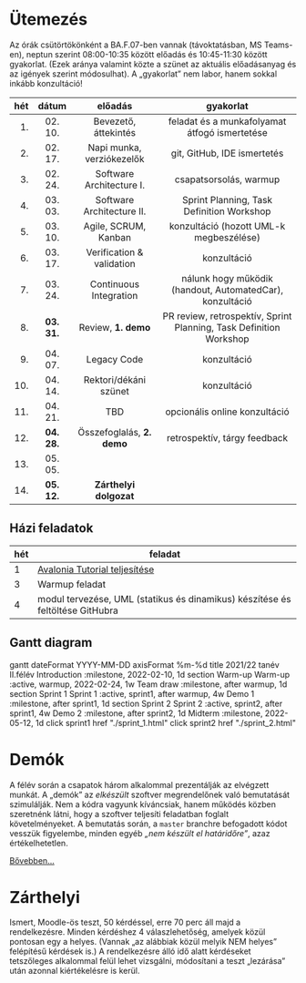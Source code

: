 # Ütemezés

Az órák csütörtökönként a BA.F.07-ben vannak (távoktatásban, MS Teams-en), neptun szerint 08:00-10:35 között előadás és 10:45-11:30 között gyakorlat. (Ezek aránya valamint közte a szünet az aktuális előadásanyag és az igények szerint módosulhat). A „gyakorlat” nem labor, hanem sokkal inkább konzultáció!

|hét |dátum      |előadás                    |gyakorlat                                                               |
|---:|:---------:|:-------------------------:|:----------------------------------------------------------------------:|
|  1.|  02. 10.  | Bevezető, áttekintés      | feladat és a munkafolyamat átfogó ismertetése                          |
|  2.|  02. 17.  | Napi munka, verziókezelők | git, GitHub, IDE ismertetés                                            |
|  3.|  02. 24.  | Software Architecture I.  | csapatsorsolás, warmup                                                 |
|  4.|  03. 03.  | Software Architecture II. | Sprint Planning, Task Definition Workshop                              |
|  5.|  03. 10.  | Agile, SCRUM, Kanban      | konzultáció (hozott UML-k megbeszélése)                                |
|  6.|  03. 17.  | Verification & validation | konzultáció                                                            |
|  7.|  03. 24.  | Continuous Integration    | nálunk hogy működik (handout, AutomatedCar), konzultáció               |
|  8.|**03. 31.**| Review, **1. demo**       | PR review, retrospektív, Sprint Planning, Task Definition Workshop     |
|  9.|  04. 07.  | Legacy Code               | konzultáció                                                            |
| 10.|  04. 14.  | Rektori/dékáni szünet     | konzultáció                                                            |
| 11.|  04. 21.  | TBD                       | opcionális online konzultáció                                          |
| 12.|**04. 28.**| Összefoglalás, **2. demo**| retrospektív, tárgy feedback                                           |
| 13.|  05. 05.  |                           |                                                                        |
| 14.|**05. 12.**| **Zárthelyi dolgozat**    |                                                                        |


## Házi feladatok

hét| feladat
---|--------
1  | [Avalonia Tutorial teljesítése](https://docs.avaloniaui.net/tutorials/todo-list-app)
3  | Warmup feladat
4  | modul tervezése, UML (statikus és dinamikus) készítése és feltöltése GitHubra


## Gantt diagram

<div class="mermaid">
    gantt
    dateFormat  YYYY-MM-DD
    axisFormat  %m-%d
    title 2021/22 tanév II.félév
    Introduction :milestone, 2022-02-10, 1d
    section Warm-up
        Warm-up :active, warmup, 2022-02-24, 1w
    Team draw :milestone, after warmup, 1d
    section Sprint 1
        Sprint 1 :active, sprint1, after warmup, 4w
    Demo 1 :milestone, after sprint1, 1d
    section Sprint 2
        Sprint 2 :active, sprint2, after sprint1, 4w
    Demo 2 :milestone, after sprint2, 1d
    Midterm :milestone, 2022-05-12, 1d
    click sprint1 href "./sprint_1.html"
    click sprint2 href "./sprint_2.html"
</div>


<!--
# Házi feladat - 1. hét

1. GitHub fiók létrehozása
    * ha még nincs
2. 11 JDK telepítése, mivel a szoftvert Java nyelven kell elkészíteni
    * ha nincs fönt
3. Fejlesztőkörnyezet telepítése és beállítása
    * IntelliJ IDEA az ajánlott és támogatott eszköz
4. Git és GitHub oktatóanyagok elolvasása
    * ha vannak hiányosságok
    * az órán nincs idő szájbarágósan git használatot oktatni, erre vannak interaktív oktatófelületek
    * ez mindenkinek egyéni felelőssége, ám ha konkrét kérdések merülnek fel, akkor ezekre természetesen kitérünk
5. Git repó klónozása
6. Kód futtatása a futtató- és a fejlesztőkörnyezet beállításainak tesztelése céljából
7. A jegyzet és az abban taglalt segédanyagok megismerése
8. Az elkészítendő szoftver átgondolása (lásd readme), statikus és dinamikus modell elkészítése komponens szinten
    * Ennek terjedelme (az órái példa alapján): egy absztrakciós szint a négyfelé bontás (kb. user story szint), és egy az ez alatti egyel, minden komponens még egy kibontása, kb. egyenrangú komponensek létrehozására - osztály szintre nem mennék le, még ha a végén ezekből akár osztály is lesz. Szóval kettő struktúra, kettő dinamikus viselkedést leíró diagram, egy magasabb és egy alacsonyabb absztrakciós szinten. Hogy konkrétan hány building block, azt mindenkinek "érzésre" kell megállapítania, ezért szubjektív az architektúra.
    * Ez egy egyéni feladat, hiszen még nincsenek csapatok. Az elkészítéshez javasolt eszközök: MS Visio, https://www.draw.io/.
    * Az elkészült diagramoknak a következő órán bemutatható állapotban kell lenniük.
-->



# Demók

A félév során a csapatok három alkalommal prezentálják az elvégzett munkát. A „demók” az _elkészült_ szoftver megrendelőnek való bemutatását szimulálják. Nem a kódra vagyunk kíváncsiak, hanem működés közben szeretnénk látni, hogy a szoftver teljesíti feladatban foglalt követelményeket.
A bemutatás során, a `master` branchre befogadott kódot vesszük figyelembe, minden egyéb _„nem készült el határidőre”_, azaz értékelhetetlen.

[Bővebben...](demo.md)


# Zárthelyi

Ismert, Moodle-ös teszt, 50 kérdéssel, erre 70 perc áll majd a rendelkezésre. Minden kérdéshez 4 válaszlehetőség, amelyek közül pontosan egy a helyes. (Vannak „az alábbiak közül melyik NEM helyes” felépítésű kérdések is.) A rendelkezésre álló idő alatt kérdéseket tetszőleges alkalommal felül lehet vizsgálni, módosítani a teszt „lezárása” után azonnal kiértékelésre is kerül.

